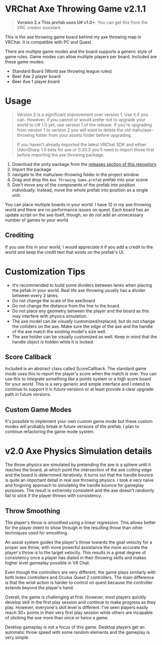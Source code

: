 # VRChat Axe Throwing Game v2.1.1

> **Version 2.x This prefab uses U# v1.0+**: You can get this from the VRC creator assistant.

This is the axe throwing game board behind my axe throwing map in VRChat. It is compatible with PC and Quest.

There are multiple game modes and the board supports a generic style of game rules. Game modes can allow multiple players per board. Included are these game modes:

- Standard Board (World axe throwing league rules)
- Beer Axe 2 player board
- Beer Axe 1 player board

# Usage

> Version 2 is a significant improvement over version 1. Use it if you can. However, if you cannot or would prefer not to upgrade your world to U# 1.0 yet, use version 1 of the release. If you're upgrading from version 1 to version 2 you will want to delete the old mahu/axe-throwing folder from your assets folder before upgrading.
>
> If you haven't already imported the latest VRChat SDK and either UdonSharp 1.0 beta for axe or 0.20.3 you'll need to import those first before importing the axe throwing package.

1. Download the unity package from the [releases section of this repository](https://github.com/mahuvrc/VRCAxeThrowing/releases).
2. Import the package
3. navigate to the mahu/axe-throwing folder in the project window
4. Drag and drop the `Axe Throwing Game.prefab` prefab into your scene
5. Don't move any of the components of the prefab into position individually. Instead, move the whole prefab into position as a single unit.

You can place multiple boards in your world. I have 12 in my axe throwing world and there are no performance issues on quest. Each board has an update script on the axe itself, though, so do not add an unnecessary number of games to your world.

## Crediting

If you use this in your world, I would appreciate it if you add a credit to the world and keep the credit text that exists on the prefab's UI.

# Customization Tips

* It's recommended to build some dividers between lanes when placing the pefab in your world. Real life axe throwing usually has a divider between every 2 lanes.
* Do not change the scale of the axe/board
* Do not change the distance from the line to the board.
* Do not place any geometry between the player and the board as this may interfere with physics simulation.
* The axe model can be *visually* customized/replaced, but do not change the colliders on the axe. Make sure the edge of the axe and the handle of the axe match the existing model's size well.
* The axe holder can be visually customized as well. Keep in mind that the handle object is hidden while it is locked.

## Score Callback

Included is an abstract class called ScoreCallback. The standard game mode uses this to report the player's score when the match is over. You can use this to integrate something like a points system or a high score board for your world. This is a very generic and simple interface and I intend to continue to support it in future versions or at least provide a clear upgrade path in future versions.

## Custom Game Modes

It's possible to implement your own custom game mode but these custom modes will probably break in future versions of the prefab. I plan to continue refactoring the game mode system.

# v2.0 Axe Physics Simulation details

The throw physics are simulated by pretending the axe is a sphere until it reaches the board, at which point the intersection of the axe cutting edge and the board is determined iteratively. It turns out that the handle bounce is quite an important detail in real axe throwing physics. I took a very naive and forgiving approach to simulating the handle bounce for gameplay purposes. The result is extremely consistent and the axe doesn't randomly fail to stick if the player throws with consistency.

## Throw Smoothing

The player's throw is smoothed using a linear regression. This allows better for the player intent to show through in the resulting throw than other techniques used for smoothing. 

An assist system guides the player's throw towards the goal velocity for a proper axe throw, with more powerful assistance the more accurate the player's throw is to the target velocity. This results in a great degree of consistency once a player has dialed in their throwing skills and makes higher level gameplay possible in VR Chat.

Even though the controllers are very different, the game plays similarly with both Index controllers and Oculus Quest 2 controllers. The main difference is that the wrist action is harder to control on quest because the controller extends beyond the player's hand.

Overall, the game is challenging at first. However, most players quickly develop skill in the first play session and continue to make progress as they play. However, everyone's skill level is different. I've seen players easily reach 30+ points in their very first play session while others are incapable of sticking the axe more than once or twice a game.

Desktop gameplay is not a focus of this game. Desktop players get an automatic throw speed with some random elements and the gameplay is very simple.
